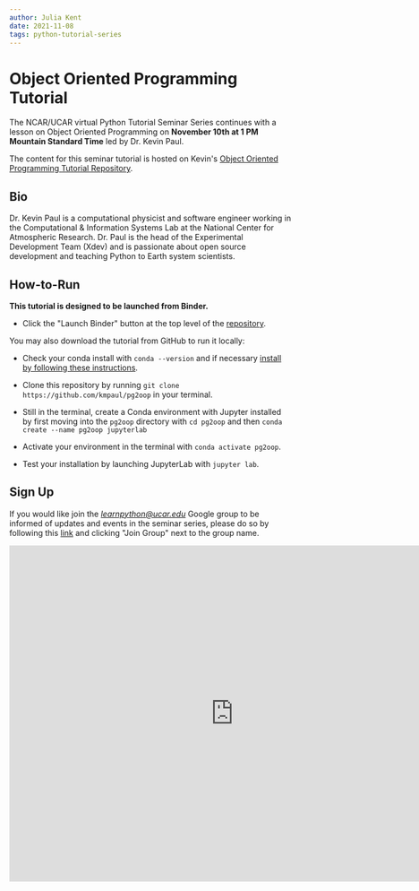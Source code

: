 ```yaml
---
author: Julia Kent
date: 2021-11-08
tags: python-tutorial-series
---
```


# Object Oriented Programming Tutorial

The NCAR/UCAR virtual Python Tutorial Seminar Series continues with a lesson on Object Oriented Programming on **November 10th at 1 PM Mountain Standard Time** led by Dr. Kevin Paul.

The content for this seminar tutorial is hosted on Kevin's [Object Oriented Programming Tutorial Repository](https://github.com/kmpaul/pg2oop).

## Bio

Dr. Kevin Paul is a computational physicist and software engineer working in the Computational & Information Systems Lab at the National Center for Atmospheric Research. Dr. Paul is the head of the Experimental Development Team (Xdev) and is passionate about open source development and teaching Python to Earth system scientists.

## How-to-Run

**This tutorial is designed to be launched from Binder.**

- Click the "Launch Binder" button at the top level of the [repository](https://github.com/kmpaul/pg2oop).

You may also download the tutorial from GitHub to run it locally:

- Check your conda install with `conda --version` and if necessary [install by following these instructions](https://docs.conda.io/en/latest/miniconda.html).

- Clone this repository by running `git clone https://github.com/kmpaul/pg2oop` in your terminal.

- Still in the terminal, create a Conda environment with Jupyter installed by first moving into the `pg2oop` directory with `cd pg2oop` and then `conda create --name pg2oop jupyterlab`

- Activate your environment in the terminal with `conda activate pg2oop`.

- Test your installation by launching JupyterLab with `jupyter lab`.

## Sign Up

If you would like join the *learnpython@ucar.edu* Google group to be informed of updates and events in the seminar series, please do so by following this [link](https://groups.google.com/a/ucar.edu/g/learnpython/about) and clicking "Join Group" next to the group name.

<iframe src="https://calendar.google.com/calendar/embed?src=c_krmtmqm6kb5u7ke6t5on9l0rus%40group.calendar.google.com" style="border: 0" width="800" height="600" frameborder="0" scrolling="no"></iframe>
